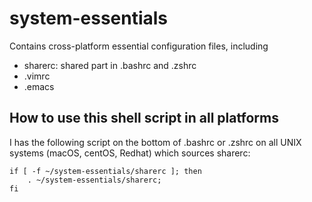 # system-essentials

Contains cross-platform essential configuration files, including
- sharerc: shared part in .bashrc and .zshrc
- .vimrc
- .emacs

## How to use this shell script in all platforms

I has the following script on the bottom of .bashrc or .zshrc on all UNIX
systems (macOS, centOS, Redhat) which sources sharerc:
  
  ```shell
  if [ -f ~/system-essentials/sharerc ]; then 
      . ~/system-essentials/sharerc;
  fi
  ```
